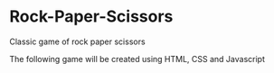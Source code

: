 # Rock-Paper-Scissors
Classic game of rock paper scissors

The following game will be created using HTML, CSS and Javascript
